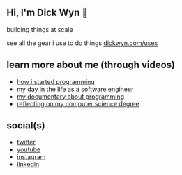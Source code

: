 ## Hi, I'm Dick Wyn 👋

building things at scale

see all the gear i use to do things [dickwyn.com/uses](https://dickwyn.com/uses)

## learn more about me (through videos)
- [how i started programming](https://youtu.be/k67K_wI_q8U)
- [my day in the life as a software engineer](https://youtu.be/ylceNO_iDwc)
- [my documentary about programming](https://youtu.be/fUJxQy7AlXI)
- [reflecting on my computer science degree](https://youtu.be/88S55kT7ccg)

## social(s)
- [twitter](https://twitter.com/dickwyn) 
- [youtube](https://youtube.com/dickwyn)
- [instagram](https://instagram.com/dickwyn)
- [linkedin](https://linkedin.com/in/dickwyn)
